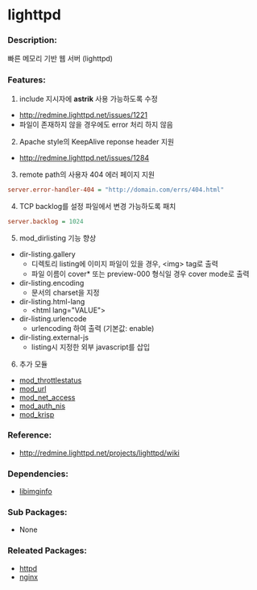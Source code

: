 # lighttpd

### Description:
빠른 메모리 기반 웹 서버 (lighttpd)

### Features:
1. include 지시자에 **astrik** 사용 가능하도록 수정
 * http://redmine.lighttpd.net/issues/1221
 * 파일이 존재하지 않을 경우에도 error 처리 하지 않음
2. Apache style의 KeepAlive reponse header 지원
 * http://redmine.lighttpd.net/issues/1284
3. remote path의 사용자 404 에러 페이지 지원
 ```ini
 server.error-handler-404 = "http://domain.com/errs/404.html"
 ```
4. TCP backlog를 설정 파일에서 변경 가능하도록 패치
 ```ini
 server.backlog = 1024
 ```
5. mod_dirlisting 기능 향상
 * dir-listing.gallery  
    * 디렉토리 listing에 이미지 파일이 있을 경우, &lt;img&gt; tag로 출력
    * 파일 이름이 cover* 또는 preview-000 형식일 경우 cover mode로 출력
 * dir-listing.encoding
    * 문서의 charset을 지정
 * dir-listing.html-lang
    * &lt;html lang="VALUE"&gt;
 * dir-listing.urlencode
    * urlencoding 하여 출력 (기본값: enable)
 * dir-listing.external-js
    * listing시 지정한 외부 javascript를 삽입
6. 추가 모듈
 * [mod_throttlestatus](http://svn.oops.org/wsvn/Lighttpd.mod_throttlestatus/trunk/throttlestatus.ko.txt)
 * [mod_url](http://svn.oops.org/wsvn/Lighttpd.mod_url/trunk/README)
 * [mod_net_access](http://svn.oops.org/wsvn/Lighttpd.mod_net_access/trunk/README)
 * [mod_auth_nis](http://svn.oops.org/wsvn/Lighttpd.mod_auth_nis/trunk/README)
 * [mod_krisp](http://svn.oops.org/wsvn/Lighttpd.mod_krisp/trunk/README)

### Reference:
* http://redmine.lighttpd.net/projects/lighttpd/wiki

### Dependencies:
* [libimginfo](pkg-core-libimginfo.md)

### Sub Packages:
* None

### Releated Packages:
* [httpd](pkg-base-httpd.md)
* [nginx](pkg-addon-nginx.md)